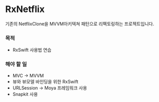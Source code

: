 # RxNetflix

기존의 NetflixClone을 MVVM아키텍쳐 패턴으로 리팩토링하는 프로젝트입니다.

### 목적
- RxSwift 사용법 연습

### 해야 할 일
- MVC -> MVVM
- 뷰와 뷰모델 바인딩을 위한 RxSwift
- URLSession -> Moya 프레임워크 사용
- Snapkit 사용
